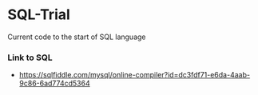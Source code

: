 # SQL-Trial
Current code to the start of SQL language

### Link to SQL
* https://sqlfiddle.com/mysql/online-compiler?id=dc3fdf71-e6da-4aab-9c86-6ad774cd5364
